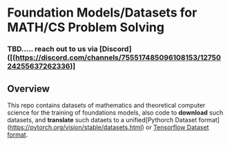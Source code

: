 # Foundation Models/Datasets for MATH/CS Problem Solving

### TBD..... reach out to us via [Discord]([(https://discord.com/channels/755517485096108153/1275024255637262336)]

## Overview

This repo contains datasets of mathematics and theoretical computer science for the training of foundations models, also code to **download** such datasets, and **translate** such dataets to a unified[Pythorch Dataset format] (https://pytorch.org/vision/stable/datasets.html) or [Tensorflow Dataset format](https://www.tensorflow.org/datasets/api_docs/python/tfds). 
